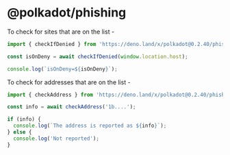 # @polkadot/phishing

To check for sites that are on the list -

```js
import { checkIfDenied } from 'https://deno.land/x/polkadot@0.2.40/phishing/mod.ts';

const isOnDeny = await checkIfDenied(window.location.host);

console.log(`isOnDeny=${isOnDeny}`);
```

To check for addresses that are on the list -

```js
import { checkAddress } from 'https://deno.land/x/polkadot@0.2.40/phishing/mod.ts';

const info = await checkAddress('1b....');

if (info) {
  console.log(`The address is reported as ${info}`);
} else {
  console.log('Not reported');
}
```
